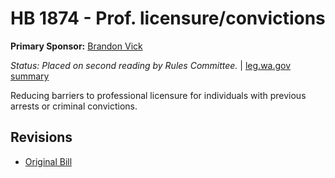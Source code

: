 # HB 1874 - Prof. licensure/convictions
**Primary Sponsor:** [Brandon Vick](/person/leg/brandon.vick.md)

*Status: Placed on second reading by Rules Committee.* | [leg.wa.gov summary](https://app.leg.wa.gov/billsummary?BillNumber=1874&Year=2021)

Reducing barriers to professional licensure for individuals with previous arrests or criminal convictions.

## Revisions
* [Original Bill](1/)